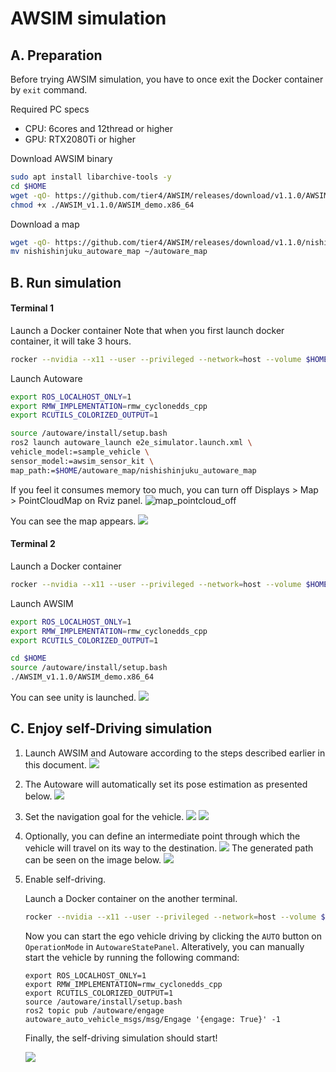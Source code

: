 # AWSIM simulation


## A. Preparation

   Before trying AWSIM simulation, you have to once exit the Docker container by `exit` command.

   Required PC specs
   - CPU: 6cores and 12thread or higher
   - GPU: RTX2080Ti or higher

   Download AWSIM binary
   ```bash
   sudo apt install libarchive-tools -y
   cd $HOME
   wget -qO- https://github.com/tier4/AWSIM/releases/download/v1.1.0/AWSIM_v1.1.0.zip | bsdtar -xvf-
   chmod +x ./AWSIM_v1.1.0/AWSIM_demo.x86_64
   ```
   
   Download a map
   ```bash
   wget -qO- https://github.com/tier4/AWSIM/releases/download/v1.1.0/nishishinjuku_autoware_map.zip | bsdtar -xvf-
   mv nishishinjuku_autoware_map ~/autoware_map
   ```

## B. Run simulation

   #### Terminal 1

   Launch a Docker container
   Note that when you first launch docker container, it will take 3 hours.
   ```bash
   rocker --nvidia --x11 --user --privileged --network=host --volume $HOME/autoware_map --volume $HOME/AWSIM_v1.1.0 --volume /tmp -- ghcr.io/tier4/online:humble-awsim-stable-prebuilt-cuda
   ```

   Launch Autoware
   ```bash
   export ROS_LOCALHOST_ONLY=1
   export RMW_IMPLEMENTATION=rmw_cyclonedds_cpp
   export RCUTILS_COLORIZED_OUTPUT=1
   
   source /autoware/install/setup.bash
   ros2 launch autoware_launch e2e_simulator.launch.xml \
   vehicle_model:=sample_vehicle \
   sensor_model:=awsim_sensor_kit \
   map_path:=$HOME/autoware_map/nishishinjuku_autoware_map
   ```

   If you feel it consumes memory too much, you can turn off Displays > Map >  PointCloudMap on Rviz panel.
   ![map_pointcloud_off](https://user-images.githubusercontent.com/42209144/224251072-e568405d-de19-4b5e-a86f-709ce12fed3b.png)

   You can see the map appears.
   ![](images/awsim/Image_2.png)

   #### Terminal 2

   Launch a Docker container
   ```bash
   rocker --nvidia --x11 --user --privileged --network=host --volume $HOME/autoware_map --volume $HOME/AWSIM_v1.1.0 --volume /tmp -- ghcr.io/tier4/online:humble-awsim-stable-prebuilt-cuda
   ```

   Launch AWSIM
   ```bash
   export ROS_LOCALHOST_ONLY=1
   export RMW_IMPLEMENTATION=rmw_cyclonedds_cpp
   export RCUTILS_COLORIZED_OUTPUT=1

   cd $HOME
   source /autoware/install/setup.bash
   ./AWSIM_v1.1.0/AWSIM_demo.x86_64
   ```

   You can see unity is launched.
   ![](images/awsim/Image_2.png)

## C. Enjoy self-Driving simulation

   1. Launch AWSIM and Autoware according to the steps described earlier in this document.
   ![](images/awsim/Image_top.png)
   
   2. The Autoware will automatically set its pose estimation as presented below.
   ![](images/awsim/Image_Initial.png)
   
   3. Set the navigation goal for the vehicle.
   ![](images/ausim/Image_goal_0.png)
   ![](images/awsim/Image_goal_1.png)
   
   4. Optionally, you can define an intermediate point through which the vehicle will travel on its way to the destination.
   ![](images/awsim/Image_checkpoint_0.png)
      The generated path can be seen on the image below.
   ![](images/awsim/Image_path.png)
   
   5. Enable self-driving.
   
      Launch a Docker container on the another terminal.
      ```bash
      rocker --nvidia --x11 --user --privileged --network=host --volume $HOME/autoware_map --volume $HOME/AWSIM_v1.1.0 --volume /tmp -- ghcr.io/tier4/online:humble-awsim-stable-prebuilt-cuda
      ```
   
   
      Now you can start the ego vehicle driving by clicking the `AUTO` button on `OperationMode` in `AutowareStatePanel`.
      Alteratively, you can manually start the vehicle by running the following command:
      ```
      export ROS_LOCALHOST_ONLY=1
      export RMW_IMPLEMENTATION=rmw_cyclonedds_cpp
      export RCUTILS_COLORIZED_OUTPUT=1
      source /autoware/install/setup.bash
      ros2 topic pub /autoware/engage autoware_auto_vehicle_msgs/msg/Engage '{engage: True}' -1
      ```
      
      Finally, the self-driving simulation should start!

      ![](images/awsim/Image_running.png)
